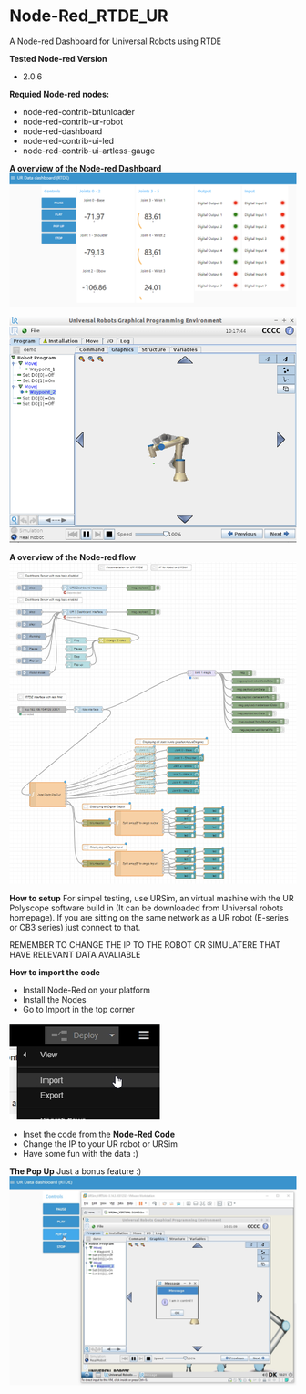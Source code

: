 # Node-Red_RTDE_UR
 A Node-red Dashboard for Universal Robots using RTDE

**Tested Node-red Version**
- 2.0.6

**Requied Node-red nodes:**
- node-red-contrib-bitunloader
- node-red-contrib-ur-robot
- node-red-dashboard
- node-red-contrib-ui-led
- node-red-contrib-ui-artless-gauge

**A overview of the Node-red Dashboard**
![Dashboard overview](https://github.com/glinvad/Node-Red_RTDE_UR/blob/main/Pictures/Dashboard.gif)

![UR polyscope](https://github.com/glinvad/Node-Red_RTDE_UR/blob/main/Pictures/URSim.gif)

**A overview of the Node-red flow**
![Flow overview](https://github.com/glinvad/Node-Red_RTDE_UR/blob/main/Pictures/Overview.jpg)


**How to setup**
For simpel testing, use URSim, an virtual mashine with the UR Polyscope software build in (It can be downloaded from Universal robots homepage).
If you are sitting on the same network as a UR robot (E-series or CB3 series) just connect to that.

REMEMBER TO CHANGE THE IP TO THE ROBOT OR SIMULATERE THAT HAVE RELEVANT DATA AVALIABLE

**How to import the code**
- Install Node-Red on your platform
- Install the Nodes
- Go to Import in the top corner 

![Import Node-red](https://github.com/glinvad/Node-Red_RTDE_UR/blob/main/Pictures/Import.jpg)
- Inset the code from the **Node-Red Code**
- Change the IP to your UR robot or URSim
- Have some fun with the data :)

**The Pop Up**
Just a bonus feature :)
![I am in control](https://github.com/glinvad/Node-Red_RTDE_UR/blob/main/Pictures/PopUp.jpg)

